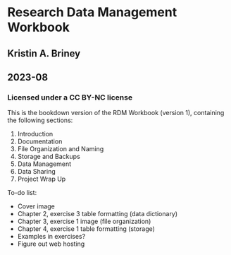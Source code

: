# Research Data Management Workbook
## Kristin A. Briney
## 2023-08

### Licensed under a CC BY-NC license

This is the bookdown version of the RDM Workbook (version 1), containing the following sections:

1. Introduction
2. Documentation
3. File Organization and Naming
4. Storage and Backups
5. Data Management
6. Data Sharing
7. Project Wrap Up

To-do list:
* Cover image
* Chapter 2, exercise 3 table formatting (data dictionary)
* Chapter 3, exercise 1 image (file organization)
* Chapter 4, exercise 1 table formatting (storage)
* Examples in exercises?
* Figure out web hosting
